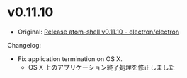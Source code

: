 # v0.11.10

* Original: [Release atom-shell v0.11.10 - electron/electron](https://github.com/electron/electron/releases/tag/v0.11.10)

Changelog:

* Fix application termination on OS X.
  * OS X 上のアプリケーション終了処理を修正しました
